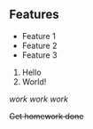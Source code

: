 ## Features
- Feature 1
- Feature 2
- Feature 3

1. Hello
2. World!

*work*
*work*
*work*

~~Get homework done~~